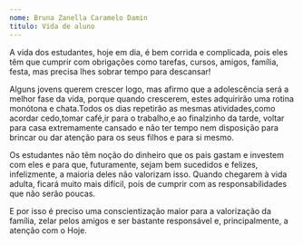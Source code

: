 ```yaml
---
nome: Bruna Zanella Caramelo Damin
titulo: Vida de aluno
---
```


A vida dos estudantes, hoje em dia, é bem corrida e complicada, pois eles têm que cumprir com obrigações como tarefas, cursos, amigos, família, festa, mas precisa lhes sobrar tempo para descansar!

Alguns jovens querem crescer logo, mas afirmo que a adolescência  será a melhor fase da vida, porque quando crescerem, estes adquirirão  uma rotina  monótona e chata.Todos os dias repetirão  as mesmas atividades,como acordar cedo,tomar café,ir para o trabalho,e ao finalzinho da tarde, voltar  para casa extremamente cansado e não ter tempo nem disposição para brincar ou dar atenção para os seus filhos e para si mesmo.

Os estudantes não têm noção do dinheiro que os pais gastam e investem com eles e para que, futuramente, sejam bem sucedidos e felizes,  infelizmente,  a maioria deles  não valorizam isso. Quando chegarem à vida adulta, ficará  muito mais difícil, pois  de cumprir  com as  responsabilidades que não serão poucas.

E por isso é preciso uma conscientização maior para a valorização da família, zelar pelos amigos e ser bastante responsável e, principalmente, a atenção com o Hoje.




